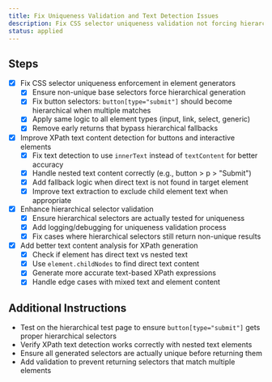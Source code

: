 ```yaml
---
title: Fix Uniqueness Validation and Text Detection Issues
description: Fix CSS selector uniqueness validation not forcing hierarchical fallbacks and improve XPath text detection to handle nested text content correctly
status: applied
---
```


## Steps
- [x] Fix CSS selector uniqueness enforcement in element generators
    - [x] Ensure non-unique base selectors force hierarchical generation
    - [x] Fix button selectors: `button[type="submit"]` should become hierarchical when multiple matches
    - [x] Apply same logic to all element types (input, link, select, generic)
    - [x] Remove early returns that bypass hierarchical fallbacks
- [x] Improve XPath text content detection for buttons and interactive elements  
    - [x] Fix text detection to use `innerText` instead of `textContent` for better accuracy
    - [x] Handle nested text content correctly (e.g., button > p > "Submit")
    - [x] Add fallback logic when direct text is not found in target element
    - [x] Improve text extraction to exclude child element text when appropriate
- [x] Enhance hierarchical selector validation
    - [x] Ensure hierarchical selectors are actually tested for uniqueness
    - [x] Add logging/debugging for uniqueness validation process
    - [x] Fix cases where hierarchical selectors still return non-unique results
- [x] Add better text content analysis for XPath generation
    - [x] Check if element has direct text vs nested text
    - [x] Use `element.childNodes` to find direct text content
    - [x] Generate more accurate text-based XPath expressions
    - [x] Handle edge cases with mixed text and element content

## Additional Instructions
- Test on the hierarchical test page to ensure `button[type="submit"]` gets proper hierarchical selectors
- Verify XPath text detection works correctly with nested text elements
- Ensure all generated selectors are actually unique before returning them
- Add validation to prevent returning selectors that match multiple elements
